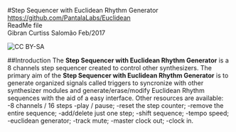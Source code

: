 #Step Sequencer with Euclidean Rhythm Generator
https://github.com/PantalaLabs/Euclidean  
ReadMe file  
Gibran Curtiss Salomão Feb/2017  

![CC BY-SA](http://mirrors.creativecommons.org/presskit/buttons/80x15/png/by-sa.png)

##Introduction
The **Step Sequencer with Euclidean Rhythm Generator** is a 8 channels step sequencer created to control other synthesizers.
The primary aim of the **Step Sequencer with Euclidean Rhythm Generator** is to generate organized signals called triggers to 
syncronize with other synthesizer modules and generate/erase/modify Euclidean Rhythm sequences with the aid of a easy interface.
Other resources are available:
-8 channels / 16 steps
-play / pause;
-reset the step counter;
-remove the entire sequence;
-add/delete just one step;
-shift sequence;
-tempo speed;
-euclidean generator;
-track mute;
-master clock out;
-clock in.
